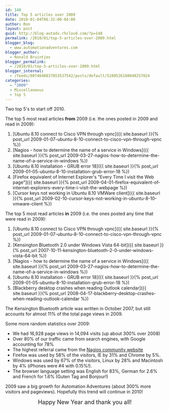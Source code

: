 ```yaml
---
id: 148
title: Top 5 articles over 2009
date: 2010-01-04T06:32:00-04:00
author: Ron
layout: post
guid: http://blog-autadv.rhcloud.com/?p=148
permalink: /2010/01/top-5-articles-over-2009.html
blogger_blog:
  - www.automationadventures.com
blogger_author:
  - Ronald Bruintjes
blogger_permalink:
  - /2010/01/top-5-articles-over-2009.html
blogger_internal:
  - /feeds/8074648837853537542/posts/default/5180526160048257824
categories:
  - "2009"
  - Miscellaneous
  - top 5
---
```

Two top 5's to start off 2010.

The top 5 most read articles **from** 2009 (i.e. the ones posted in 2009 and read in 2009):

  1. [Ubuntu 8.10 connect to Cisco VPN through vpnc]({{ site.baseurl }}{% post_url 2009-01-07-ubuntu-8-10-connect-to-cisco-vpn-through-vpnc %})
  2. [Nagios - how to determine the name of a service in Windows]({{ site.baseurl }}{% post_url 2009-03-27-nagios-how-to-determine-the-name-of-a-service-in-windows %})
  3. [Ubuntu 8.10 installation - GRUB error 18]({{ site.baseurl }}{% post_url 2009-01-05-ubuntu-8-10-installation-grub-error-18 %})
  4. [Firefox equivalent of Internet Explorer's "Every Time I visit the Web page"]({{ site.baseurl }}{% post_url 2009-04-01-firefox-equivalent-of-internet-explorers-every-time-i-visit-the-webpage %})
  5. [Cursor keys not working in Ubuntu 8.10 VMWare client]({{ site.baseurl }}{% post_url 2009-02-10-cursor-keys-not-working-in-ubuntu-8-10-vmware-client %})

The top 5 most read articles **in** 2009 (i.e. the ones posted any time that were read in 2009):

  1. [Ubuntu 8.10 connect to Cisco VPN through vpnc]({{ site.baseurl }}{% post_url 2009-01-07-ubuntu-8-10-connect-to-cisco-vpn-through-vpnc %})
  2. [Kensington Bluetooth 2.0 under Windows Vista 64-bit]({{ site.baseurl }}{% post_url 2007-10-11-kensington-bluetooth-2-0-under-windows-vista-64-bit %})
  3. [Nagios - how to determine the name of a service in Windows]({{ site.baseurl }}{% post_url 2009-03-27-nagios-how-to-determine-the-name-of-a-service-in-windows %})
  4. [Ubuntu 8.10 installation - GRUB error 18]({{ site.baseurl }}{% post_url 2009-01-05-ubuntu-8-10-installation-grub-error-18 %})
  5. [Blackberry desktop crashes when reading Outlook calendar]({{ site.baseurl }}{% post_url 2008-04-17-blackberry-desktop-crashes-when-reading-outlook-calendar %})
  
The Kensington Bluetooth article was written in October 2007, but still accounts for almost 11% of the total page views in 2009.

Some more random statistics over 2009:

  * We had 16,928 page views in 14,094 visits (up about 300% over 2008)
  * Over 80% of our traffic came from search engines, with Google accounting for 78%
  * The highest referral came from the <a href="http://community.nagios.org/" target="_blank">Nagios community website</a>
  * Firefox was used by 58% of the visitors, IE by 31% and Chrome by 5%.
  * Windows was used by 67% of the visitors, Linux by 28% and Macintosh by 4% (iPhones were #4 with 0.15%!).
  * The browser language setting was English for 83%, German for 2.6% and French for 1.6% (Guten Tag and Bonjour!)

2009 saw a big growth for Automation Adventures (about 300% more visitors and pageviews). Hopefully this trend will continue in 2010!

<div style="text-align: center;">
  <span style="font-size: large;">Happy New Year and thank you all!</span>
</div>